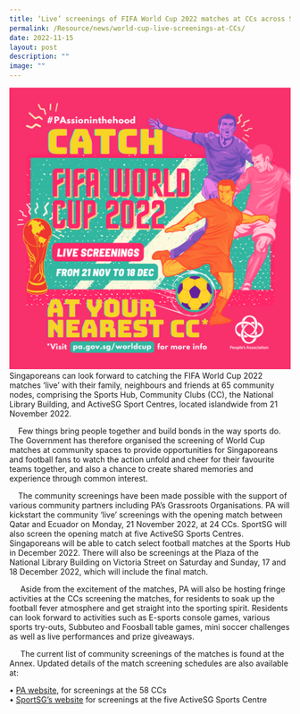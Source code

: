 ```yaml
---
title: ‘Live’ screenings of FIFA World Cup 2022 matches at CCs across Singapore
permalink: /Resource/news/world-cup-live-screenings-at-CCs/
date: 2022-11-15
layout: post
description: ""
image: ""
---
```

![](/images/NewsRoom/WC_Launchpost_Static_Highres_FINAL.png)
<br>
		Singaporeans can look forward to catching the FIFA World Cup 2022 matches ‘live’ with their family, neighbours and friends at 65 community nodes, comprising the Sports Hub, Community Clubs (CC), the National Library Building, and ActiveSG Sport Centres, located islandwide from 21 November 2022.

    Few things bring people together and build bonds in the way sports do. The Government has therefore organised the screening of World Cup matches at community spaces to provide opportunities for Singaporeans and football fans to watch the action unfold and cheer for their favourite teams together, and also a chance to create shared memories and experience through common interest. 

    The community screenings have been made possible with the support of various community partners including PA’s Grassroots Organisations. PA will kickstart the community ‘live’ screenings with the opening match between Qatar and Ecuador on Monday, 21 November 2022, at 24 CCs. SportSG will also screen the opening match at five ActiveSG Sports Centres. Singaporeans will be able to catch select football matches at the Sports Hub in December 2022. There will also be screenings at the Plaza of the National Library Building on Victoria Street on Saturday and Sunday, 17 and 18 December 2022, which will include the final match.

  

     Aside from the excitement of the matches, PA will also be hosting fringe activities at the CCs screening the matches, for residents to soak up the football fever atmosphere and get straight into the sporting spirit. Residents can look forward to activities such as E-sports console games, various sports try-outs, Subbuteo and Foosball table games, mini soccer challenges as well as live performances and prize giveaways.

     The current list of community screenings of the matches is found at the Annex. Updated details of the match screening schedules are also available at:

• [PA website](https://www.pa.gov.sg/worldcup), for screenings at the 58 CCs<br>
• [SportSG’s website](https://go.gov.sg/worldcup2022-live) for screenings at the five ActiveSG Sports Centre